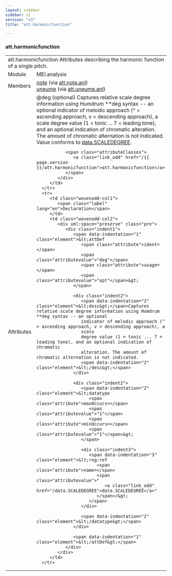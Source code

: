 ```yaml
---
layout: sidebar
sidebar: s1
version: "v3"
title: "att.harmonicfunction"

---
```


<div class="classSpec att">
   <h3 id="att.harmonicfunction">att.harmonicfunction</h3>
   <table class="wovenodd">
      <tr>
         <td colspan="2" class="wovenodd-col2">
            <span class="label">att.harmonicfunction</span> Attributes describing the harmonic function of a single pitch.
         </td>
      </tr>
      <tr>
         <td class="wovenodd-col1">
            <span class="label" lang="en">Module</span>
         </td>
         <td class="wovenodd-col2">MEI.analysis</td>
      </tr>
      <tr>
         <td class="wovenodd-col1">
            <span class="label" lang="en">Members</span>
         </td>
         <td class="wovenodd-col2">
            <div class="parent">
               <div>
                  <a class="link_odd_elementSpec" href="/{{ page.version }}/note">note</a>
                  <span> (via 
                     <a class="link_odd_classSpec" href="/{{ page.version }}/att.note.anl">att.note.anl</a>)
                  </span>
               </div>
               <div>
                  <a class="link_odd_elementSpec" href="/{{ page.version }}/uneume">uneume</a>
                  <span> (via 
                     <a class="link_odd_classSpec" href="/{{ page.version }}/att.uneume.anl">att.uneume.anl</a>)
                  </span>
               </div>
            </div>
         </td>
      </tr>
      <tr>
         <td class="wovenodd-col1">
            <span class="label" lang="en">Attributes</span>
         </td>
         <td class="wovenodd-col2">
            <div class="attributeDef">
               <span class="attribute">@deg</span>
               <span class="attributeUsage">(optional)</span>
               <span class="attributeDesc">Captures relative scale degree information using Humdrum **deg syntax -- an optional
                  indicator of melodic approach (^ = ascending approach, v = descending approach), a
                  scale
                  degree value (1 = tonic ... 7 = leading tone), and an optional indication of chromatic
                  alteration. The amount of chromatic alternation is not indicated.
               </span>
               Value conforms to 
               <a class="link_odd_classSpec" href="/{{ page.version }}/data.SCALEDEGREE">data.SCALEDEGREE</a>.
               
               <span class="attributeClasses">
                  <a class="link_odd" href="/{{ page.version }}/att.harmonicfunction">att.harmonicfunction</a>
               </span>
            </div>
         </td>
      </tr>
      <tr>
         <td class="wovenodd-col1">
            <span class="label" lang="en">Declaration</span>
         </td>
         <td class="wovenodd-col2">
            <div xml:space="preserve" class="pre">
               <div class="indent1">
                  <span data-indentation="1" class="element">&lt;attDef 
                     <span class="attribute">ident=</span>
                     <span class="attributevalue">"deg"</span> 
                     <span class="attribute">usage=</span>
                     <span class="attributevalue">"opt"</span>&gt;
                  </span>
                  
                  <div class="indent2">
                     <span data-indentation="2" class="element">&lt;desc&gt;</span>Captures relative scale degree information using Humdrum **deg syntax -- an optional
                     indicator of melodic approach (^ = ascending approach, v = descending approach), a
                     scale
                     degree value (1 = tonic ... 7 = leading tone), and an optional indication of chromatic
                     alteration. The amount of chromatic alternation is not indicated.
                     <span data-indentation="2" class="element">&lt;/desc&gt;</span>
                  </div>
                  
                  <div class="indent2">
                     <span data-indentation="2" class="element">&lt;datatype 
                        <span class="attribute">maxOccurs=</span>
                        <span class="attributevalue">"1"</span> 
                        <span class="attribute">minOccurs=</span>
                        <span class="attributevalue">"1"</span>&gt;
                     </span>
                     
                     <div class="indent3">
                        <span data-indentation="3" class="element">&lt;rng:ref 
                           <span class="attribute">name=</span>
                           <span class="attributevalue">"
                              <a class="link_odd" href="/data.SCALEDEGREE">data.SCALEDEGREE</a>"
                           </span>/&gt;
                        </span>
                     </div>
                     
                     <span data-indentation="2" class="element">&lt;/datatype&gt;</span>
                  </div>
                  
                  <span data-indentation="1" class="element">&lt;/attDef&gt;</span>
               </div>
            </div>
         </td>
      </tr>
   </table>
</div>